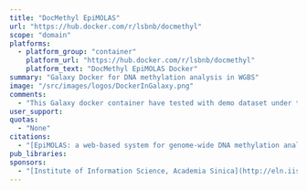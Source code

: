 ```yaml
---
title: "DocMethyl EpiMOLAS"
url: "https://hub.docker.com/r/lsbnb/docmethyl"
scope: "domain"
platforms:
  - platform_group: "container"
    platform_url: "https://hub.docker.com/r/lsbnb/docmethyl"
    platform_text: "DocMethyl EpiMOLAS Docker"
summary: "Galaxy Docker for DNA methylation analysis in WGBS"
image: "/src/images/logos/DockerInGalaxy.png"
comments:
  - "This Galaxy docker container have tested with demo dataset under the Ubuntu 16.04 64 bit system equipped with four-core CPU, 32GB RAM, 400GB storage."
user_support:
quotas:
  - "None"
citations:
  - "[EpiMOLAS: a web-based system for genome-wide DNA methylation analysis](http://www.icsb2018-france.com/images/ICSB-2018---Abstract-book---Posters.pdf#page=68), Sheng-Yao Su, Shu-Hwa Chen, Yi-Hsun Lu, Chung-Yen Lin, ICSB 2018, Lyon France"
pub_libraries:
sponsors:
  - "[Institute of Information Science, Academia Sinica](http://eln.iis.sinica.edu.tw), Taipei, Taiwan"
---
```

